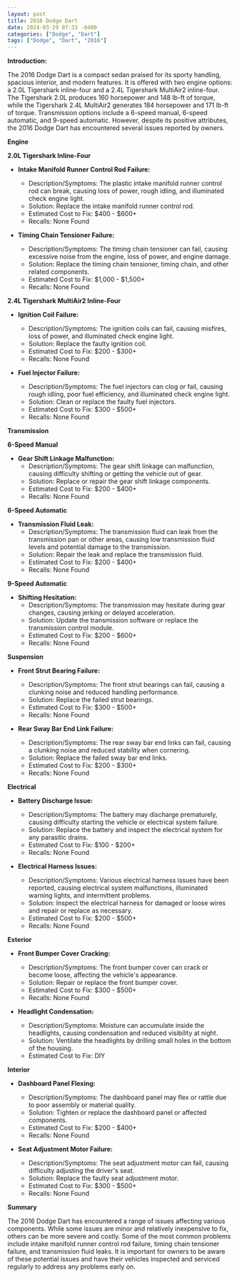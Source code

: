 ```yaml
---
layout: post
title: 2016 Dodge Dart
date: 2024-03-29 07:33 -0400
categories: ["Dodge", "Dart"]
tags: ["Dodge", "Dart", "2016"]
---
```

**Introduction:**

The 2016 Dodge Dart is a compact sedan praised for its sporty handling, spacious interior, and modern features. It is offered with two engine options: a 2.0L Tigershark inline-four and a 2.4L Tigershark MultiAir2 inline-four. The Tigershark 2.0L produces 160 horsepower and 148 lb-ft of torque, while the Tigershark 2.4L MultiAir2 generates 184 horsepower and 171 lb-ft of torque. Transmission options include a 6-speed manual, 6-speed automatic, and 9-speed automatic. However, despite its positive attributes, the 2016 Dodge Dart has encountered several issues reported by owners.

**Engine**

**2.0L Tigershark Inline-Four**

- **Intake Manifold Runner Control Rod Failure:**
    - Description/Symptoms: The plastic intake manifold runner control rod can break, causing loss of power, rough idling, and illuminated check engine light.
    - Solution: Replace the intake manifold runner control rod.
    - Estimated Cost to Fix: $400 - $600+
    - Recalls: None Found

- **Timing Chain Tensioner Failure:**
    - Description/Symptoms: The timing chain tensioner can fail, causing excessive noise from the engine, loss of power, and engine damage.
    - Solution: Replace the timing chain tensioner, timing chain, and other related components.
    - Estimated Cost to Fix: $1,000 - $1,500+
    - Recalls: None Found

**2.4L Tigershark MultiAir2 Inline-Four**

- **Ignition Coil Failure:**
    - Description/Symptoms: The ignition coils can fail, causing misfires, loss of power, and illuminated check engine light.
    - Solution: Replace the faulty ignition coil.
    - Estimated Cost to Fix: $200 - $300+
    - Recalls: None Found

- **Fuel Injector Failure:**
    - Description/Symptoms: The fuel injectors can clog or fail, causing rough idling, poor fuel efficiency, and illuminated check engine light.
    - Solution: Clean or replace the faulty fuel injectors.
    - Estimated Cost to Fix: $300 - $500+
    - Recalls: None Found

**Transmission**

**6-Speed Manual**

- **Gear Shift Linkage Malfunction:**
    - Description/Symptoms: The gear shift linkage can malfunction, causing difficulty shifting or getting the vehicle out of gear.
    - Solution: Replace or repair the gear shift linkage components.
    - Estimated Cost to Fix: $200 - $400+
    - Recalls: None Found

**6-Speed Automatic**

- **Transmission Fluid Leak:**
    - Description/Symptoms: The transmission fluid can leak from the transmission pan or other areas, causing low transmission fluid levels and potential damage to the transmission.
    - Solution: Repair the leak and replace the transmission fluid.
    - Estimated Cost to Fix: $200 - $400+
    - Recalls: None Found

**9-Speed Automatic**

- **Shifting Hesitation:**
    - Description/Symptoms: The transmission may hesitate during gear changes, causing jerking or delayed acceleration.
    - Solution: Update the transmission software or replace the transmission control module.
    - Estimated Cost to Fix: $200 - $600+
    - Recalls: None Found

**Suspension**

- **Front Strut Bearing Failure:**
    - Description/Symptoms: The front strut bearings can fail, causing a clunking noise and reduced handling performance.
    - Solution: Replace the failed strut bearings.
    - Estimated Cost to Fix: $300 - $500+
    - Recalls: None Found

- **Rear Sway Bar End Link Failure:**
    - Description/Symptoms: The rear sway bar end links can fail, causing a clunking noise and reduced stability when cornering.
    - Solution: Replace the failed sway bar end links.
    - Estimated Cost to Fix: $200 - $300+
    - Recalls: None Found

**Electrical**

- **Battery Discharge Issue:**
    - Description/Symptoms: The battery may discharge prematurely, causing difficulty starting the vehicle or electrical system failure.
    - Solution: Replace the battery and inspect the electrical system for any parasitic drains.
    - Estimated Cost to Fix: $100 - $200+
    - Recalls: None Found

- **Electrical Harness Issues:**
    - Description/Symptoms: Various electrical harness issues have been reported, causing electrical system malfunctions, illuminated warning lights, and intermittent problems.
    - Solution: Inspect the electrical harness for damaged or loose wires and repair or replace as necessary.
    - Estimated Cost to Fix: $200 - $500+
    - Recalls: None Found

**Exterior**

- **Front Bumper Cover Cracking:**
    - Description/Symptoms: The front bumper cover can crack or become loose, affecting the vehicle's appearance.
    - Solution: Repair or replace the front bumper cover.
    - Estimated Cost to Fix: $300 - $500+
    - Recalls: None Found

- **Headlight Condensation:**
    - Description/Symptoms: Moisture can accumulate inside the headlights, causing condensation and reduced visibility at night.
    - Solution: Ventilate the headlights by drilling small holes in the bottom of the housing.
    - Estimated Cost to Fix: DIY

**Interior**

- **Dashboard Panel Flexing:**
    - Description/Symptoms: The dashboard panel may flex or rattle due to poor assembly or material quality.
    - Solution: Tighten or replace the dashboard panel or affected components.
    - Estimated Cost to Fix: $200 - $400+
    - Recalls: None Found

- **Seat Adjustment Motor Failure:**
    - Description/Symptoms: The seat adjustment motor can fail, causing difficulty adjusting the driver's seat.
    - Solution: Replace the faulty seat adjustment motor.
    - Estimated Cost to Fix: $300 - $500+
    - Recalls: None Found

**Summary**

The 2016 Dodge Dart has encountered a range of issues affecting various components. While some issues are minor and relatively inexpensive to fix, others can be more severe and costly. Some of the most common problems include intake manifold runner control rod failure, timing chain tensioner failure, and transmission fluid leaks. It is important for owners to be aware of these potential issues and have their vehicles inspected and serviced regularly to address any problems early on.
